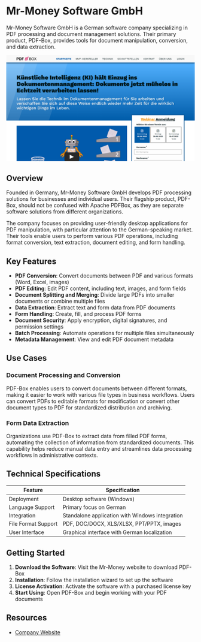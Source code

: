 
# Mr-Money Software GmbH

Mr-Money Software GmbH is a German software company specializing in PDF processing and document management solutions. Their primary product, PDF-Box, provides tools for document manipulation, conversion, and data extraction.

![Mr-Money Software GmbH](./assets/mr-money-software-gmbh.png)

## Overview

Founded in Germany, Mr-Money Software GmbH develops PDF processing solutions for businesses and individual users. Their flagship product, PDF-Box, should not be confused with Apache PDFBox, as they are separate software solutions from different organizations.

The company focuses on providing user-friendly desktop applications for PDF manipulation, with particular attention to the German-speaking market. Their tools enable users to perform various PDF operations, including format conversion, text extraction, document editing, and form handling.

## Key Features

- **PDF Conversion**: Convert documents between PDF and various formats (Word, Excel, images)
- **PDF Editing**: Edit PDF content, including text, images, and form fields
- **Document Splitting and Merging**: Divide large PDFs into smaller documents or combine multiple files
- **Data Extraction**: Extract text and form data from PDF documents
- **Form Handling**: Create, fill, and process PDF forms
- **Document Security**: Apply encryption, digital signatures, and permission settings
- **Batch Processing**: Automate operations for multiple files simultaneously
- **Metadata Management**: View and edit PDF document metadata

## Use Cases

### Document Processing and Conversion

PDF-Box enables users to convert documents between different formats, making it easier to work with various file types in business workflows. Users can convert PDFs to editable formats for modification or convert other document types to PDF for standardized distribution and archiving.

### Form Data Extraction

Organizations use PDF-Box to extract data from filled PDF forms, automating the collection of information from standardized documents. This capability helps reduce manual data entry and streamlines data processing workflows in administrative contexts.

## Technical Specifications

| Feature | Specification |
|---------|---------------|
| Deployment | Desktop software (Windows) |
| Language Support | Primary focus on German |
| Integration | Standalone application with Windows integration |
| File Format Support | PDF, DOC/DOCX, XLS/XLSX, PPT/PPTX, images |
| User Interface | Graphical interface with German localization |

## Getting Started

1. **Download the Software**: Visit the Mr-Money website to download PDF-Box
2. **Installation**: Follow the installation wizard to set up the software
3. **License Activation**: Activate the software with a purchased license key
4. **Start Using**: Open PDF-Box and begin working with your PDF documents

## Resources

- [Company Website](https://www.pdf-box.de/)
